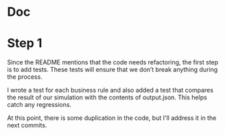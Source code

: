 # Doc

# Step 1

Since the README mentions that the code needs refactoring, the first step is to add tests. These tests will ensure that we don’t break anything during the process.

I wrote a test for each business rule and also added a test that compares the result of our simulation with the contents of output.json. This helps catch any regressions.

At this point, there is some duplication in the code, but I'll address it in the next commits.
